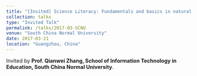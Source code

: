 ```yaml
---
title: "[Invited] Science Literacy: Fundamentals and basics in natural science research"
collection: talks
type: "Invited Talk"
permalink: /talks/2017-03-SCNU
venue: "South China Normal University"
date: 2017-03-21
location: "Guangzhou, China"
---
```

Invited by **Prof. Qianwei Zhang, School of Information Technology in Education, South China Normal University**.
